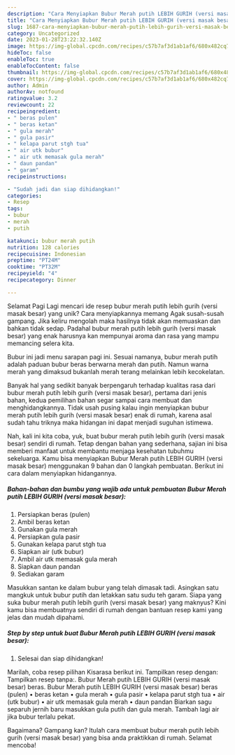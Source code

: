 ```yaml
---
description: "Cara Menyiapkan Bubur Merah putih LEBIH GURIH (versi masak besar) yang Enak, Sempurna"
title: "Cara Menyiapkan Bubur Merah putih LEBIH GURIH (versi masak besar) yang Enak, Sempurna"
slug: 1687-cara-menyiapkan-bubur-merah-putih-lebih-gurih-versi-masak-besar-yang-enak-sempurna
category: Uncategorized
date: 2023-01-28T23:22:32.140Z
image: https://img-global.cpcdn.com/recipes/c57b7af3d1ab1af6/680x482cq70/bubur-merah-putih-lebih-gurih-versi-masak-besar-foto-resep-utama.jpg
hideToc: false
enableToc: true
enableTocContent: false
thumbnail: https://img-global.cpcdn.com/recipes/c57b7af3d1ab1af6/680x482cq70/bubur-merah-putih-lebih-gurih-versi-masak-besar-foto-resep-utama.jpg
cover: https://img-global.cpcdn.com/recipes/c57b7af3d1ab1af6/680x482cq70/bubur-merah-putih-lebih-gurih-versi-masak-besar-foto-resep-utama.jpg
author: Admin
authorAv: notfound
ratingvalue: 3.2
reviewcount: 22
recipeingredient:
- " beras pulen"
- " beras ketan"
- " gula merah"
- " gula pasir"
- " kelapa parut stgh tua"
- " air utk bubur"
- " air utk memasak gula merah"
- " daun pandan"
- " garam"
recipeinstructions:

- "Sudah jadi dan siap dihidangkan!"
categories:
- Resep
tags:
- bubur
- merah
- putih

katakunci: bubur merah putih 
nutrition: 128 calories
recipecuisine: Indonesian
preptime: "PT24M"
cooktime: "PT32M"
recipeyield: "4"
recipecategory: Dinner

---
```



Selamat Pagi Lagi mencari ide resep bubur merah putih lebih gurih (versi masak besar) yang unik? Cara menyiapkannya memang Agak susah-susah gampang. Jika keliru mengolah maka hasilnya tidak akan memuaskan dan bahkan tidak sedap. Padahal bubur merah putih lebih gurih (versi masak besar) yang enak harusnya kan mempunyai aroma dan rasa yang mampu memancing selera kita.


Bubur ini jadi menu sarapan pagi ini. Sesuai namanya, bubur merah putih adalah paduan bubur beras berwarna merah dan putih. Namun warna merah yang dimaksud bukanlah merah terang melainkan lebih kecokelatan.

Banyak hal yang sedikit banyak berpengaruh terhadap kualitas rasa dari bubur merah putih lebih gurih (versi masak besar), pertama dari jenis bahan, kedua pemilihan bahan segar sampai cara membuat dan menghidangkannya. Tidak usah pusing kalau ingin menyiapkan bubur merah putih lebih gurih (versi masak besar) enak di rumah, karena asal sudah tahu triknya maka hidangan ini dapat menjadi suguhan istimewa.


Nah, kali ini kita coba, yuk, buat bubur merah putih lebih gurih (versi masak besar) sendiri di rumah. Tetap dengan bahan yang sederhana, sajian ini bisa memberi manfaat untuk membantu menjaga kesehatan tubuhmu sekeluarga. Kamu bisa menyiapkan Bubur Merah putih LEBIH GURIH (versi masak besar) menggunakan 9 bahan dan 0 langkah pembuatan. Berikut ini cara dalam menyiapkan hidangannya.

<!--inarticleads1-->

##### Bahan-bahan dan bumbu yang wajib ada untuk pembuatan Bubur Merah putih LEBIH GURIH (versi masak besar):

1. Persiapkan  beras (pulen)
1. Ambil  beras ketan
1. Gunakan  gula merah
1. Persiapkan  gula pasir
1. Gunakan  kelapa parut stgh tua
1. Siapkan  air (utk bubur)
1. Ambil  air utk memasak gula merah
1. Siapkan  daun pandan
1. Sediakan  garam


Masukkan santan ke dalam bubur yang telah dimasak tadi. Asingkan satu mangkuk untuk bubur putih dan letakkan satu sudu teh garam. Siapa yang suka bubur merah putih lebih gurih (versi masak besar) yang maknyus? Kini kamu bisa membuatnya sendiri di rumah dengan bantuan resep kami yang jelas dan mudah dipahami. 

<!--inarticleads2-->

##### Step by step untuk buat Bubur Merah putih LEBIH GURIH (versi masak besar):


1. Selesai dan siap dihidangkan!

Marilah, coba resep pilihan Kisarasa berikut ini. Tampilkan resep dengan: Tampilkan resep tanpa:. Bubur Merah putih LEBIH GURIH (versi masak besar) beras. Bubur Merah putih LEBIH GURIH (versi masak besar) beras (pulen) • beras ketan • gula merah • gula pasir • kelapa parut stgh tua • air (utk bubur) • air utk memasak gula merah • daun pandan Biarkan sagu separuh jernih baru masukkan gula putih dan gula merah. Tambah lagi air jika bubur terlalu pekat. 

Bagaimana? Gampang kan? Itulah cara membuat bubur merah putih lebih gurih (versi masak besar) yang bisa anda praktikkan di rumah. Selamat mencoba!
